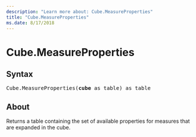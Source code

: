 ```yaml
---
description: "Learn more about: Cube.MeasureProperties"
title: "Cube.MeasureProperties"
ms.date: 8/17/2018
---
```

# Cube.MeasureProperties

## Syntax

<pre>
Cube.MeasureProperties(<b>cube</b> as table) as table
</pre>
  
## About  
Returns a table containing the set of available properties for measures that are expanded in the cube.
